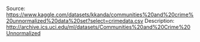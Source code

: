 Source: https://www.kaggle.com/datasets/kkanda/communities%20and%20crime%20unnormalized%20data%20set?select=crimedata.csv
Description: http://archive.ics.uci.edu/ml/datasets/Communities%20and%20Crime%20Unnormalized